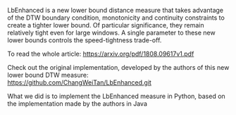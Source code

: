 LbEnhanced is a new lower bound distance measure that takes advantage of the DTW boundary condition, monotonicity and continuity constraints to create a tighter lower bound. Of particular significance, they remain relatively tight even for large windows. A single parameter to these new lower bounds controls the speed-tightness trade-off.

To read the whole article: https://arxiv.org/pdf/1808.09617v1.pdf

Check out the original implementation, developed by the authors of this new lower bound DTW measure: https://github.com/ChangWeiTan/LbEnhanced.git



What we did is to implement the LbEnhanced measure in Python, based on the implementation made by the authors in Java
